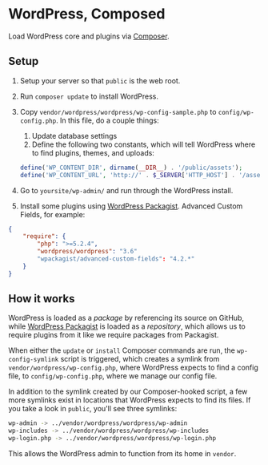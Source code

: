 # WordPress, Composed

Load WordPress core and plugins via [Composer](http://getcomposer.org/).



## Setup

1. Setup your server so that `public` is the web root.

1. Run `composer update` to install WordPress.

1. Copy `vendor/wordpress/wordpress/wp-config-sample.php` to `config/wp-config.php`. In this file, do a couple things:
    1. Update database settings
    2. Define the following two constants, which will tell WordPress where to find plugins, themes, and uploads:

    ```php
    define('WP_CONTENT_DIR', dirname(__DIR__) . '/public/assets');
	define('WP_CONTENT_URL', 'http://' . $_SERVER['HTTP_HOST'] . '/assets');
	```

1. Go to `yoursite/wp-admin/` and run through the WordPress install.

1. Install some plugins using [WordPress Packagist](http://wpackagist.org/). Advanced Custom Fields, for example:

```json
{
	"require": {
		"php": ">=5.2.4",
		"wordpress/wordpress": "3.6"
	    "wpackagist/advanced-custom-fields": "4.2.*"
	}
}
```



## How it works

WordPress is loaded as a _package_ by referencing its source on GitHub, while [WordPress Packagist](http://wpackagist.org/) is loaded as a _repository_, which allows us to require plugins from it like we require packages from Packagist.

When either the `update` or `install` Composer commands are run, the `wp-config-symlink` script is triggered, which creates a symlink from `vendor/wordpress/wp-config.php`, where WordPress expects to find a config file, to `config/wp-config.php`, where we manage our config file.

In addition to the symlink created by our Composer-hooked script, a few more symlinks exist in locations that WordPress expects to find its files. If you take a look in `public`, you'll see three symlinks:

```bash
wp-admin -> ../vendor/wordpress/wordpress/wp-admin
wp-includes -> ../vendor/wordpress/wordpress/wp-includes
wp-login.php -> ../vendor/wordpress/wordpress/wp-login.php
```

This allows the WordPress admin to function from its home in `vendor`.
